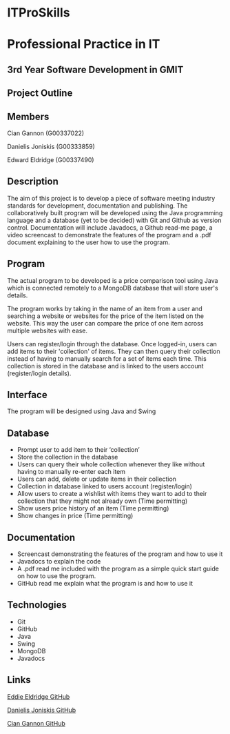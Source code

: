 # ITProSkills

# Professional Practice in IT

## 3rd Year Software Development in GMIT

## Project Outline

## Members

Cian Gannon (G00337022)

Danielis Joniskis (G00333859)

Edward Eldridge (G00337490)

## Description

The aim of this project is to develop a piece of software meeting industry standards for development, documentation and publishing. The collaboratively built program will be developed using the Java programming language and a database (yet to be decided) with Git and Github as version control. Documentation will include Javadocs, a Github read-me page, a video screencast to demonstrate the features of the program and a .pdf document explaining to the user how to use the program.

## Program

The actual program to be developed is a price comparison tool using Java which is connected remotely to a MongoDB database that will store user&#39;s details.

The program works by taking in the name of an item from a user and searching a website or websites for the price of the item listed on the website. This way the user can compare the price of one item across multiple websites with ease.

Users can register/login through the database. Once logged-in, users can add items to their &#39;collection&#39; of items. They can then query their collection instead of having to manually search for a set of items each time. This collection is stored in the database and is linked to the users account (register/login details).

## Interface
The program will be designed using Java and Swing

## Database
-	Prompt user to add item to their ‘collection’
-	Store the collection in the database
-	Users can query their whole collection whenever they like without having to manually re-enter each item
-	Users can add, delete or update items in their collection
-	Collection in database linked to users account (register/login)
-	Allow users to create a wishlist with items they want to add to their collection that they might not already own (Time permitting)
-	Show users price history of an item (Time permitting)
-	Show changes in price (Time permitting)

## Documentation
-	Screencast demonstrating the features of the program and how to use it
-	Javadocs to explain the code
-	A .pdf read me included with the program as a simple quick start guide on how to use the program.
-	GitHub read me explain what the program is and how to use it

## Technologies
-	Git
-	GitHub
-	Java
-	Swing
-	MongoDB
-	Javadocs

## Links

[Eddie Eldridge GitHub](https://github.com/EddieEldridge)

[Danielis Joniskis GitHub](https://github.com/jawneck)

[Cian Gannon GitHub](https://github.com/cian2009/ITProSkills)
